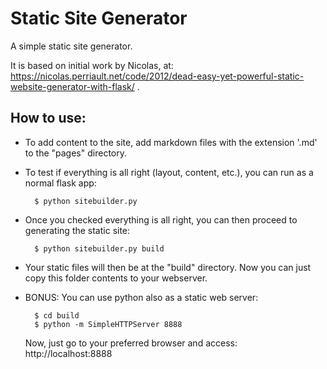 # Static Site Generator

A simple static site generator. 

It is based on initial work by Nicolas, at: https://nicolas.perriault.net/code/2012/dead-easy-yet-powerful-static-website-generator-with-flask/ .

## How to use:

- To add content to the site, add markdown files with the extension '.md' to the "pages" directory. 

- To test if everything is all right (layout, content, etc.), you can run as a normal flask app:

        $ python sitebuilder.py 

- Once you checked everything is all right, you can then proceed to generating the static site:

        $ python sitebuilder.py build

- Your static files will then be at the "build" directory. Now you can just copy this folder contents to your webserver.

- BONUS: You can use python also as a static web server:

        $ cd build
        $ python -m SimpleHTTPServer 8888

  Now, just go to your preferred browser and access: http://localhost:8888



